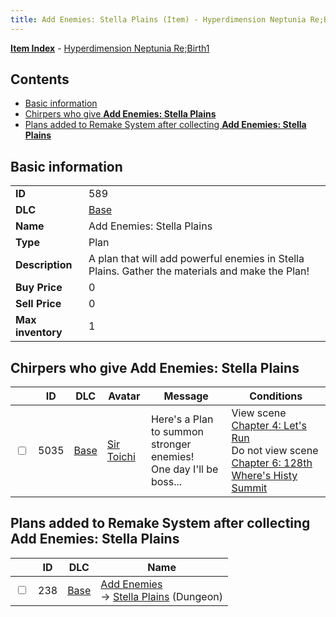 ```yaml
---
title: Add Enemies: Stella Plains (Item) - Hyperdimension Neptunia Re;Birth1
---
```


[**Item Index**](/neptunia/rb1/item/index.html) - [Hyperdimension Neptunia Re;Birth1](/neptunia/rb1)

## Contents

- [Basic information](#basic-information)
- [Chirpers who give **Add Enemies: Stella Plains**](#chirpers-who-give-add-enemies-stella-plains)
- [Plans added to Remake System after collecting **Add Enemies: Stella Plains**](#plans-added-to-remake-system-after-collecting-add-enemies-stella-plains)

## Basic information

|   |   |
| -- | -- |
| **ID** | 589 |
| **DLC** | [Base](/neptunia/rb1/dlc/1-base.html) |
| **Name** | Add Enemies: Stella Plains |
| **Type** | Plan |
| **Description** | A plan that will add powerful enemies in Stella Plains. Gather the materials and make the Plan! |
| **Buy Price** | 0 |
| **Sell Price** | 0 |
| **Max inventory** | 1 |


## Chirpers who give **Add Enemies: Stella Plains**

|    | ID | DLC | Avatar | Message | Conditions |
| -- | -- | --- | ------ | ------- | ---------- |
| <input type="checkbox" id="rb1-chirper-event-1-5035" class="trackbox" /> | 5035 | [Base](/neptunia/rb1/dlc/1-base.html) | [Sir Toichi](/neptunia/rb1/undefined/1-220-sir-toichi.html) | Here's a Plan to summon stronger enemies!<br />One day I'll be boss... | View scene [Chapter 4: Let's Run](/neptunia/rb1/scene/1-421-chapter-4-lets-run.html)<br />Do not view scene [Chapter 6: 128th Where's Histy Summit](/neptunia/rb1/scene/1-601-chapter-6-128th-wheres-histy-summit.html) |


## Plans added to Remake System after collecting **Add Enemies: Stella Plains**

|    | ID | DLC | Name |
| -- | -- | --- | ---- |
| <input type="checkbox" id="rb1-remake-1-238" class="trackbox" /> | 238 | [Base](/neptunia/rb1/dlc/1-base.html) | [Add Enemies](/neptunia/rb1/remake/1-238-add-enemies.html)<br /> → [Stella Plains](/neptunia/rb1/dungeon/1-15-stella-plains.html) (Dungeon) |
